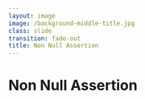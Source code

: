 ```yaml
---
layout: image
image: /background-middle-title.jpg
class: slide
transition: fade-out
title: Non Null Assertion
---
```


<div class="flex h-full flex-items-center">
  <h1 class="text-left m-b-0 font-bold">
    Non Null Assertion
  </h1>
</div>
